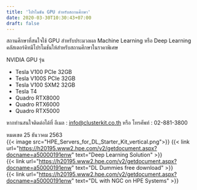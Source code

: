 ```yaml
---
title: 'โปรโมชัน GPU สำหรับสถานศึกษา'
date: 2020-03-30T10:30:43+07:00
draft: false
---
```


สถานศึกษาที่สนใจใช้ GPU สำหรับประมวลผล Machine Learning หรือ Deep Learning
คลัสเตอร์คิทมีโปรโมชันให้สำหรับสถานศึกษาในราคาพิเศษ

<!--more-->

NVIDIA GPU รุ่น

- Tesla V100 PCIe 32GB
- Tesla V100S PCIe 32GB
- Tesla V100 SXM2 32GB
- Tesla T4
- Quadro RTX8000
- Quadro RTX6000
- Quadro RTX5000

หากท่านสนใจติดต่อได้ที่ อีเมล : info@clusterkit.co.th หรือ โทรศัพท์ : 02-881-3800

หมดเขต 25 ธันวาคม 2563<br>
{{< image src="HPE_Servers_for_DL_Starter_Kit_vertical.png">}}
{{< link url="https://h20195.www2.hpe.com/v2/getdocument.aspx?docname=a50000191enw" text="Deep Learning Solution" >}}<br>
{{< link url="https://h20195.www2.hpe.com/v2/getdocument.aspx?docname=a50000191enw" text="DL Dummies free download" >}}<br>
{{< link url="https://h20195.www2.hpe.com/v2/getdocument.aspx?docname=a50000191enw" text="DL with NGC on HPE Systems" >}}
